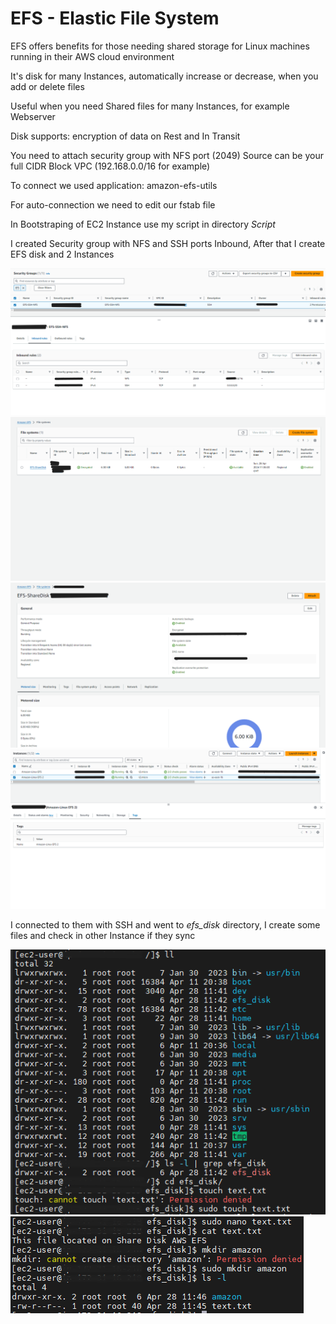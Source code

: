 # EFS - Elastic File System
EFS offers benefits for those needing shared storage for Linux machines running in their AWS cloud environment

It's disk for many Instances, automatically increase or decrease, when you add or delete files

Useful when you need Shared files for many Instances, for example Webserver

Disk supports: encryption of data on Rest and In Transit

You need to attach security group with NFS port (2049) Source can be your full CIDR Block VPC (192.168.0.0/16 for example)

To connect we used application: amazon-efs-utils

For auto-connection we need to edit our fstab file

In Bootstraping of EC2 Instance use my script in directory *Script*

I created Security group with NFS and SSH ports Inbound, After that I create EFS disk and 2 Instances

<img src="https://github.com/MatveyGuralskiy/AWS/blob/main/EFS/Screens/Security-group.png?raw=true">

<img src="https://github.com/MatveyGuralskiy/AWS/blob/main/EFS/Screens/EFS-1.png?raw=true">

<img src="https://github.com/MatveyGuralskiy/AWS/blob/main/EFS/Screens/EFS-2.png?raw=true">

<img src="https://github.com/MatveyGuralskiy/AWS/blob/main/EFS/Screens/Instances.png?raw=true">

I connected to them with SSH and went to *efs_disk* directory, I create some files and check in other Instance if they sync

<img src="https://github.com/MatveyGuralskiy/AWS/blob/main/EFS/Screens/Instance-SSH-1.png?raw=true">

<img src="https://github.com/MatveyGuralskiy/AWS/blob/main/EFS/Screens/Instance-SSH-2.png?raw=true">
